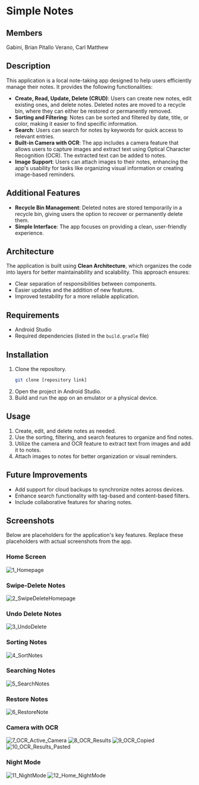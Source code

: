# Simple Notes

## Members
Gabini, Brian Pitallo
Verano, Carl Matthew

## Description

This application is a local note-taking app designed to help users efficiently manage their notes. It provides the following functionalities:

- **Create, Read, Update, Delete (CRUD)**: Users can create new notes, edit existing ones, and delete notes. Deleted notes are moved to a recycle bin, where they can either be restored or permanently removed.
- **Sorting and Filtering**: Notes can be sorted and filtered by date, title, or color, making it easier to find specific information.
- **Search**: Users can search for notes by keywords for quick access to relevant entries.
- **Built-in Camera with OCR**: The app includes a camera feature that allows users to capture images and extract text using Optical Character Recognition (OCR). The extracted text can be added to notes.
- **Image Support**: Users can attach images to their notes, enhancing the app's usability for tasks like organizing visual information or creating image-based reminders.

## Additional Features
- **Recycle Bin Management**: Deleted notes are stored temporarily in a recycle bin, giving users the option to recover or permanently delete them.
- **Simple Interface**: The app focuses on providing a clean, user-friendly experience.

## Architecture
The application is built using **Clean Architecture**, which organizes the code into layers for better maintainability and scalability. This approach ensures:
- Clear separation of responsibilities between components.
- Easier updates and the addition of new features.
- Improved testability for a more reliable application.

## Requirements
- Android Studio
- Required dependencies (listed in the `build.gradle` file)

## Installation
1. Clone the repository.
   ```bash
   git clone [repository link]
   ```
2. Open the project in Android Studio.
3. Build and run the app on an emulator or a physical device.

## Usage
1. Create, edit, and delete notes as needed.
2. Use the sorting, filtering, and search features to organize and find notes.
3. Utilize the camera and OCR feature to extract text from images and add it to notes.
4. Attach images to notes for better organization or visual reminders.

## Future Improvements
- Add support for cloud backups to synchronize notes across devices.
- Enhance search functionality with tag-based and content-based filters.
- Include collaborative features for sharing notes.

## Screenshots
Below are placeholders for the application's key features. Replace these placeholders with actual screenshots from the app.

### Home Screen
![1_Homepage](https://github.com/user-attachments/assets/474185db-3c24-4422-8b87-6771f9aefbcb)

### Swipe-Delete Notes
![2_SwipeDeleteHomepage](https://github.com/user-attachments/assets/1d8cdaaa-e2b4-4496-b469-2dd8f6696df4)

### Undo Delete Notes
![3_UndoDelete](https://github.com/user-attachments/assets/2fae2aaa-6fff-4244-a3a5-a665c2a6e29c)

### Sorting Notes
![4_SortNotes](https://github.com/user-attachments/assets/9601b795-43e1-4c7b-a9e3-1a5a85085e76)

### Searching Notes
![5_SearchNotes](https://github.com/user-attachments/assets/cb7a2af1-c6b9-446f-b3d1-4d313f08141d)

### Restore Notes
![6_RestoreNote](https://github.com/user-attachments/assets/327389a1-7466-4186-b387-cc4d4948fb2b)

### Camera with OCR
![7_OCR_Active_Camera](https://github.com/user-attachments/assets/24ad99ce-45b1-41f6-a91e-f80e9e9e47ff)
![8_OCR_Results](https://github.com/user-attachments/assets/6d7b8f3f-764d-4083-9da2-86e855ec519c)
![9_OCR_Copied](https://github.com/user-attachments/assets/553532de-5b29-4c69-88e2-6f1e8a9f1b3f)
![10_OCR_Results_Pasted](https://github.com/user-attachments/assets/2ab44104-ffee-4c8e-9406-7f60baeb229a)


### Night Mode
![11_NightMode](https://github.com/user-attachments/assets/17a15c6f-ba9d-4adc-996c-1ecb1cfe1499)
![12_Home_NightMode](https://github.com/user-attachments/assets/db7fb622-e9d7-4c11-8fd0-5e8f79fa06c1)


